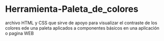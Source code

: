 # Herramienta-Paleta_de_colores
archivo HTML y CSS que sirve de apoyo para visualizar el contraste  de los colores ede una paleta aplicados a componentes básicos en una aplicación o pagina WEB
